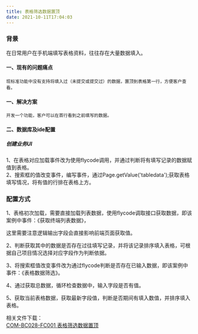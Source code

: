 ```yaml
---
title: 表格筛选数据置顶
date: 2021-10-11T17:04:03
---
```


### 背景

在日常用户在手机端填写表格资料，往往存在大量数据填入。

#### 一、现有的问题痛点

```
现标准功能中没有支持将填入过（未提交或提交过）的数据，置顶到表格第一行，方便客户查看。
```

#### 一、解决方案

```
开发一个功能，客户可以在首行看到之前填写的数据。
```

#### 二、数据库及ide配置

##### 创建业务UI

1、在表格对应加载事件改为使用flycode调用，并通过判断将有填写记录的数据赋值到表格。  
2、搜索框的值改变事件，编写事件，通过Page.getValue('tabledata');获取表格填写情况，将有值的行排在表格上方。

### 配置方式

1、表格初次加载，需要直接加载列表数据，使用flycode调取接口获取数据，即该案例中事件：《获取终端列表数据》，

这里需要注意逻辑输出字段会直接影响前端页面获取值。

2、判断获取其中的数据是否存在过往填写记录，并将该记录排序填入表格，可根据自己项目情况选择对应字段作为判断依据。

3、将搜索框值改变事件改为通过flycode判断是否存在已输入数据，即该案例中事件：《表格数据筛选》。

4、通过获取总数据，循环检查数据中，输入字段是否有值。

5、获取当前表格数据，获取最新字段值，判断是否期间有填入数值，并排序填入表格。

相关文件下载：  
[COM-BC028-FC001 表格筛选数据置顶](http://apaas.wxchina.com:8881/wp-content/uploads/COM-BC028-FC001-表格筛选数据置顶.zip "COM-BC028-FC001 表格筛选数据置顶")